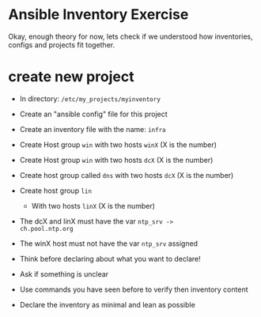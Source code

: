 


# Ansible Inventory Exercise
Okay, enough theory for now, lets check if we understood how inventories, configs and projects fit together.

# create new project
* In directory: <code>/etc/my_projects/myinventory</code>
* Create an "ansible config" file for this project
* Create an inventory file with the name: <code>infra</code>
* Create Host group <code>win</code> with two hosts <code>winX</code> (X is the number)
* Create Host group <code>win</code> with two hosts <code>dcX</code> (X is the number)
* Create host group called <code>dns</code> with two hosts <code>dcX</code> (X is the number)
* Create host group <code>lin</code>
	* With two hosts <code>linX</code> (X is the number)
* The dcX and linX must have the var <code>ntp_srv -> ch.pool.ntp.org</code>
* The winX host must not have the var <code>ntp_srv</code> assigned

* Think before declaring about what you want to declare!
* Ask if something is unclear
* Use commands you have seen before to verify then inventory content
* Declare the inventory as minimal and lean as possible
<!--stackedit_data:
eyJoaXN0b3J5IjpbLTEzNjAwODg2MzRdfQ==
-->
